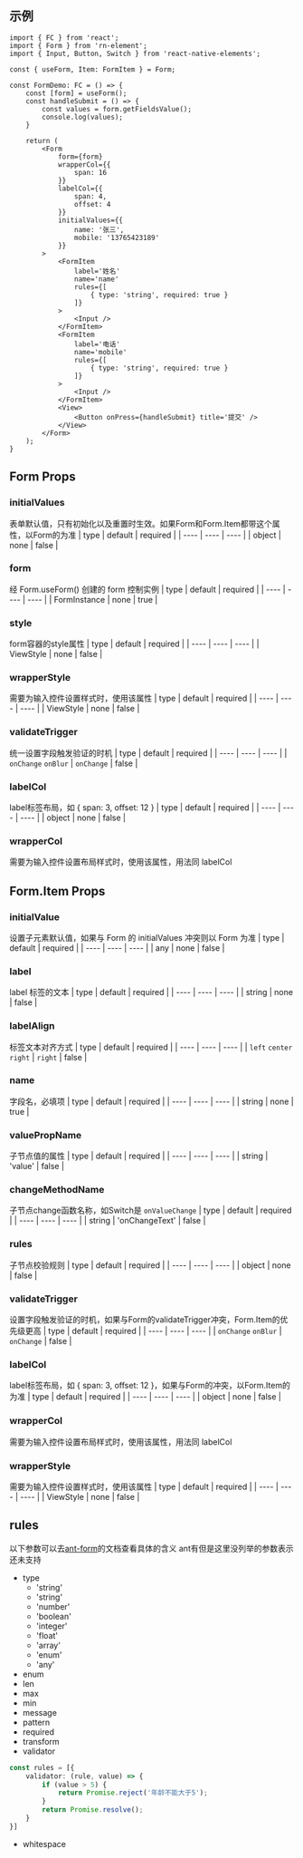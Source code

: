 ## 示例
```tsx
import { FC } from 'react';
import { Form } from 'rn-element';
import { Input, Button, Switch } from 'react-native-elements';

const { useForm, Item: FormItem } = Form;

const FormDemo: FC = () => {
    const [form] = useForm();
    const handleSubmit = () => {
        const values = form.getFieldsValue();
        console.log(values);
    }

    return (
        <Form
            form={form}
            wrapperCol={{
                span: 16
            }}
            labelCol={{
                span: 4,
                offset: 4
            }}
            initialValues={{
                name: '张三',
                mobile: '13765423189'
            }}
        >
            <FormItem
                label='姓名'
                name='name'
                rules={[
                    { type: 'string', required: true }
                ]}
            >
                <Input />
            </FormItem>
            <FormItem
                label='电话'
                name='mobile'
                rules={[
                    { type: 'string', required: true }
                ]}
            >
                <Input />
            </FormItem>
            <View>
                <Button onPress={handleSubmit} title='提交' />
            </View>
        </Form>
    );
}
```

## Form Props

### initialValues
表单默认值，只有初始化以及重置时生效。如果Form和Form.Item都带这个属性，以Form的为准
| type | default | required |
| ---- | ---- | ---- |
| object | none | false |

### form
经 Form.useForm() 创建的 form 控制实例
| type | default | required |
| ---- | ---- | ---- |
| FormInstance | none | true |

### style
form容器的style属性
| type | default | required |
| ---- | ---- | ---- |
| ViewStyle | none | false |

### wrapperStyle
需要为输入控件设置样式时，使用该属性
| type | default | required |
| ---- | ---- | ---- |
| ViewStyle | none | false |

### validateTrigger
统一设置字段触发验证的时机
| type | default | required |
| ---- | ---- | ---- |
| `onChange` `onBlur` | `onChange` | false |

### labelCol
label标签布局，如 { span: 3, offset: 12 }
| type | default | required |
| ---- | ---- | ---- |
| object | none | false |

### wrapperCol
需要为输入控件设置布局样式时，使用该属性，用法同 labelCol


## Form.Item Props

### initialValue
设置子元素默认值，如果与 Form 的 initialValues 冲突则以 Form 为准
| type | default | required |
| ---- | ---- | ---- |
| any | none | false |

### label
label 标签的文本
| type | default | required |
| ---- | ---- | ---- |
| string | none | false |

### labelAlign
标签文本对齐方式
| type | default | required |
| ---- | ---- | ---- |
| `left` `center` `right` | `right` | false |

### name
字段名，必填项
| type | default | required |
| ---- | ---- | ---- |
| string | none | true |

### valuePropName
子节点值的属性
| type | default | required |
| ---- | ---- | ---- |
| string | 'value' | false |

### changeMethodName
子节点change函数名称，如Switch是 `onValueChange`
| type | default | required |
| ---- | ---- | ---- |
| string | 'onChangeText' | false |

### rules
子节点校验规则
| type | default | required |
| ---- | ---- | ---- |
| object | none | false |

### validateTrigger
设置字段触发验证的时机，如果与Form的validateTrigger冲突，Form.Item的优先级更高
| type | default | required |
| ---- | ---- | ---- |
| `onChange` `onBlur` | `onChange` | false |

### labelCol
label标签布局，如 { span: 3, offset: 12 }，如果与Form的冲突，以Form.Item的为准
| type | default | required |
| ---- | ---- | ---- |
| object | none | false |

### wrapperCol
需要为输入控件设置布局样式时，使用该属性，用法同 labelCol

### wrapperStyle
需要为输入控件设置样式时，使用该属性
| type | default | required |
| ---- | ---- | ---- |
| ViewStyle | none | false |

## rules
以下参数可以去[ant-form](https://ant.design/components/form-cn/)的文档查看具体的含义
ant有但是这里没列举的参数表示还未支持
- type
    - 'string'
    - 'string'
    - 'number'
    - 'boolean'
    - 'integer'
    - 'float'
    - 'array'
    - 'enum'
    - 'any'
- enum
- len
- max
- min
- message
- pattern
- required
- transform
- validator
```ts
const rules = [{
    validator: (rule, value) => {
        if (value > 5) {
            return Promise.reject('年龄不能大于5');
        }
        return Promise.resolve();
    }
}]
```
- whitespace

